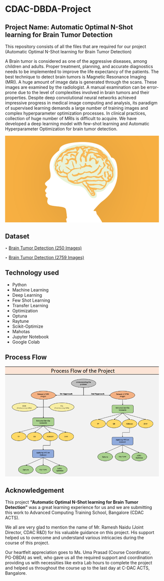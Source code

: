 # CDAC-DBDA-Project
## Project Name: Automatic Optimal N-Shot learning for Brain Tumor Detection
This repository consists of all the files that are required for our project (Automatic Optimal N-Shot learning for Brain Tumor Detection)

A Brain tumor is considered as one of the aggressive diseases, among children and adults. Proper treatment, planning, and accurate diagnostics needs to be implemented to improve the life expectancy of the patients. The best technique to detect brain tumors is Magnetic Resonance Imaging (MRI). A huge amount of image data is generated through the scans. These images are examined by the radiologist. A manual examination can be error-prone due to the level of complexities involved in brain tumors and their properties. Despite deep convolutional neural networks achieved impressive progress in medical image computing and analysis, its paradigm of supervised learning demands a large number of training images and complex hyperparameter optimization processes. In clinical practices, collection of huge number of MRIs is difficult to acquire. We have developed a deep learning model with few-shot learning and Automatic Hyperparameter Optimization for brain tumor detection.

<img src="https://github.com/shrirajpathak38/DBDA-Project/blob/main/Images/Brain%20Minimal.png">
 
## Dataset
‣ [Brain Tumor Detection (250 Images)](https://www.kaggle.com/datasets/navoneel/brain-mri-images-for-brain-tumor-detection)

‣ [Brain Tumor Detection (2759 Images)](https://www.kaggle.com/datasets/abhranta/brain-tumor-detection-mri)

## Technology used
- Python
- Machine Learning
- Deep Learning
- Few Shot Learning
- Transfer Learning
- Optimization
- Optuna
- Raytune
- Scikit-Optimize
- Mahotas
- Jupyter Notebook
- Google Colab

## Process Flow

<img src="https://github.com/shrirajpathak38/DBDA-Project/blob/main/Images/Process%20Flow.png">

## Acknowledgement

This project **“Automatic Optimal N-Shot learning for Brain Tumor Detection”** was a great learning experience for us and we are submitting this work to Advanced Computing Training School, Bangalore (CDAC ACTS).

We all are very glad to mention the name of Mr. Ramesh Naidu (Joint Director, CDAC R&D) for his valuable guidance on this project. His support helped us to overcome and understand various intricacies during the course of this project.

Our heartfelt appreciation goes to Ms. Uma Prasad (Course Coordinator, PG-DBDA) as well, who gave us all the required support and coordination providing us with necessities like extra Lab hours to complete the project and helped us throughout the course up to the last day at C-DAC ACTS, Bangalore.
